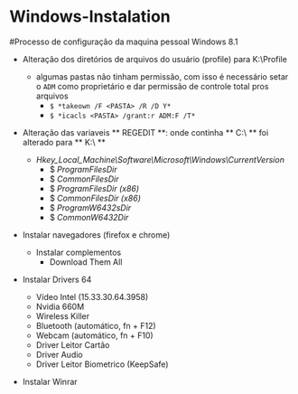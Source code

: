 Windows-Instalation
===================

#Processo de configuração da maquina pessoal Windows 8.1

- Alteração dos diretórios de arquivos do usuário (profile) para K:\Profile
    * algumas pastas não tinham permissão, com isso é necessário setar o `ADM` como proprietário e dar permissão de controle total pros arquivos
        * `$ *takeown /F <PASTA> /R /D Y*`
        * `$ *icacls <PASTA> /grant:r ADM:F /T*`

- Alteração das variaveis ** REGEDIT **: onde continha ** C:\ ** foi alterado para ** K:\ **

    * *Hkey_Local_Machine\Software\Microsoft\Windows\CurrentVersion*
        * $ *ProgramFilesDir*
        * $ *CommonFilesDir*
        * $ *ProgramFilesDir (x86)*
        * $ *CommonFilesDir (x86)*
        * $ *ProgramW6432sDir*
        * $ *CommonW6432Dir*

- Instalar navegadores (firefox e chrome)

    * Instalar complementos
        * Download Them All
        
- Instalar Drivers 64
    * Vídeo Intel (15.33.30.64.3958)
    * Nvidia 660M
    * Wireless Killer
    * Bluetooth (automático, fn + F12)
    * Webcam (automático, fn + F10)
    * Driver Leitor Cartão
    * Driver Audio
    * Driver Leitor Biometrico (KeepSafe)

- Instalar Winrar


    

  
